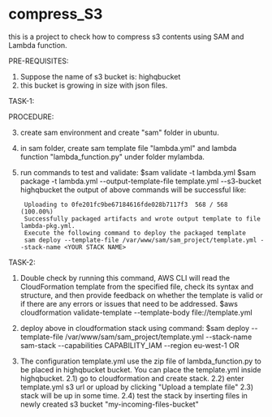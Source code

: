 # compress_S3
this is a project to check how to compress s3 contents using SAM and Lambda function.

PRE-REQUISITES:
1) Suppose the name of s3 bucket is: highqbucket
2) this bucket is growing in size with json files.

TASK-1:

PROCEDURE:
	
3) create sam environment and create "sam" folder in ubuntu.
4) in sam folder, create sam template file "lambda.yml" and lambda function "lambda_function.py" under folder mylambda.
5) run commands to test and validate:
	$sam validate -t lambda.yml
	$sam package -t lambda.yml --output-template-file template.yml --s3-bucket highqbucket
	  the output of above commands will be successful like:
		
        Uploading to 0fe201fc9be67184616fde028b7117f3  568 / 568  (100.00%)
		Successfully packaged artifacts and wrote output template to file lambda-pkg.yml.
		Execute the following command to deploy the packaged template
		sam deploy --template-file /var/www/sam/sam_project/template.yml --stack-name <YOUR STACK NAME>


		
TASK-2:

1) Double check by running this command, AWS CLI will read the CloudFormation template from the specified file, check its syntax and structure, and then provide feedback on whether the template is valid or if there are any errors or issues that need to be addressed. 
	$aws cloudformation validate-template --template-body file://template.yml
2) deploy above in cloudformation stack using command: 
	$sam deploy --template-file /var/www/sam/sam_project/template.yml --stack-name sam-stack --capabilities CAPABILITY_IAM --region eu-west-1
OR

2) The configuration template.yml use the zip file of lambda_function.py to be placed in highqbucket bucket. You can place the template.yml inside highqbucket.
 2.1) go to cloudformation and create stack.
 2.2) enter template.yml s3 url or upload by clicking "Upload a template file"
 2.3) stack will be up in some time.
 2.4) test the stack by inserting files in newly created s3 bucket "my-incoming-files-bucket"
